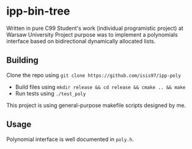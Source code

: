 # ipp-bin-tree
Written in pure C99
Student's work (individual programistic project) at Warsaw University
Project purpose was to implement a polynomials interface based on bidirectional dynamically allocated lists.

## Building
Clone the repo using `git clone https://github.com/isis97/ipp-poly` 
* Build files using    `mkdir release && cd release && cmake .. && make`
* Run tests using      `./test_poly`

This project is using general-purpose makefile scripts designed by me.

## Usage
Polynomial interface is well documented in `poly.h`.
